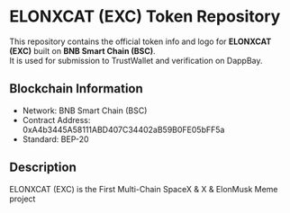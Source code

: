 # ELONXCAT (EXC) Token Repository

This repository contains the official token info and logo for **ELONXCAT (EXC)** built on **BNB Smart Chain (BSC)**.  
It is used for submission to TrustWallet and verification on DappBay.

## Blockchain Information
- Network: BNB Smart Chain (BSC)
- Contract Address: 0xA4b3445A58111ABD407C34402aB59B0FE05bFF5a
- Standard: BEP-20

## Description
ELONXCAT (EXC) is the First Multi-Chain SpaceX & X & ElonMusk Meme project
